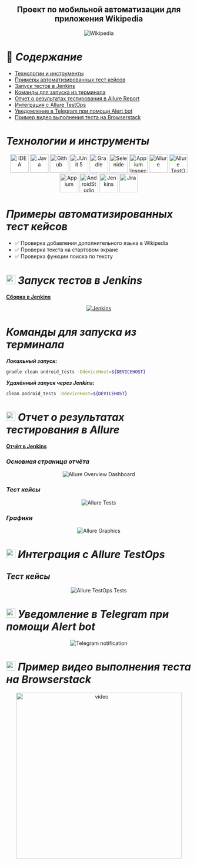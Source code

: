 
<h2 align="center">Проект по мобильной автоматизации для приложения Wikipedia <a target="_blank" href="https://www.wikipedia.org/"></a> </h2>

<p align="center">
<img title="Wikipedia" src="images/WikipediaLogo.png">
</p>

<a name="наверх"></a>

# :green_book: *Содержание*
+ [Технологии и инструменты](#Technology)
+ [Примеры автоматизированных тест кейсов](#TestCases)
+ [Запуск тестов в Jenkins](#Jenkins)
+ [Команды для запуска из терминала](#SystemProperty)
+ [Отчет о результатах тестирования в Allure Report](#AllureReport)
+ [Интеграция с Allure TestOps](#AllureTestOps)
+ [Уведомление в Telegram при помощи Alert bot](#Telegram)
+ [Пример видео выполнения теста на Browserstack](#Browserstack)

<h1 align="left">
<a name="Technology"><i>Технологии и инструменты</i></a>
</h1>


<p align="center">  
<a href="https://www.jetbrains.com/idea/"><img src="images/Intelij_IDEA.svg" width="50" height="50"  alt="IDEA"/></a>  
<a href="https://www.java.com/"><img src="images/Java.svg" width="50" height="50"  alt="Java"/></a>  
<a href="https://github.com/"><img src="images/Github.svg" width="50" height="50"  alt="Github"/></a>  
<a href="https://junit.org/junit5/"><img src="images/JUnit5.svg" width="50" height="50"  alt="JUnit 5"/></a>  
<a href="https://gradle.org/"><img src="images/Gradle.svg" width="50" height="50"  alt="Gradle"/></a>  
<a href="https://selenide.org/"><img src="images/Selenide.svg" width="50" height="50"  alt="Selenide"/></a>  
<a href="https://github.com/appium/appium-inspector/raw/main/docs/icon.png"><img src="images/AppiumInspectorIcon.png" width="50" height="50"  alt="Appium Inspector"/></a>  
<a href="https://github.com/allure-framework/allure2"><img src="images/Allure_Report.svg" width="50" height="50"  alt="Allure"/></a> 
<a href="https://qameta.io/"><img src="images/AllureTestOps.svg" width="50" height="50"  alt="Allure TestOps"/></a>   
<a href="https://avatars.githubusercontent.com/u/3221291?s=200&v=4"><img src="images/Appium.svg" width="50" height="50"  alt="Appium"/></a>  
<a href="https://cdn.worldvectorlogo.com/logos/android-studio-1.svg"><img src="images/android-studio-icon.svg" width="50" height="50"  alt="AndroidStudio"/></a>  
<a href="https://www.jenkins.io/"><img src="images/Jenkins.svg" width="50" height="50"  alt="Jenkins"/></a>  
<a href="https://www.atlassian.com/ru/software/jira/"><img src="images/Jira.svg" width="50" height="50"  alt="Jira"/></a>  
</p>


<h1 align="left">
<a name="TestCases"><i>Примеры автоматизированных тест кейсов</i></a>
</h1>

- :white_check_mark: Проверка добавления дополнительного языка в Wikipedia
- :white_check_mark: Проверка текста на стартовом экране
- :white_check_mark: Проверка функции поиска по тексту



<h1 align="left">
<img src="images/Jenkins.svg" width="25" height="25" alt="Jenkins"/>  <a name="Jenkins"><i>Запуск тестов в Jenkins</i></a>
</h1>

<a target="_blank" href="https://jenkins.autotests.cloud/job/qa_guru_diplom_Mobile_tests/">**Сборка в Jenkins**</a>
<p align="center">  
<a href="https://jenkins.autotests.cloud/job/qa_guru_diplom_Mobile_tests/"><img src="images/JenkinsJobMobile.png" alt="Jenkins"/></a>  
</p>

<h1 align="left">
<a name="SystemProperty"><i>Команды для запуска из терминала</i></a>
</h1>


***Локальный запуск:***
```bash  
gradle clean android_tests -DdeviceHost=${DEVICEHOST}
```

***Удалённый запуск через Jenkins:***
```bash  
clean android_tests -DdeviceHost=${DEVICEHOST}
```


<h1 align="left">
<img src="images/Allure_Report.svg" width="25" height="25" alt="Allure_Report"/>  <a name="AllureReport"><i>Отчет о результатах тестирования в Allure</i></a>
</h1>

<a target="_blank" href="https://jenkins.autotests.cloud/job/qa_guru_diplom_Mobile_tests">**Отчёт в Jenkins**</a>
<p align="center">  



### *Основная страница отчёта*

<p align="center">  
<img title="Allure Overview Dashboard" src="images/Allure_Report_Overview.png">  
</p>  

### *Тест кейсы*

<p align="center">  
<img title="Allure Tests" src="images/Test_cases.png">  
</p>

### *Графики*

 <p align="center">  
<img title="Allure Graphics" src="images/Allure_Charts.png">  
</p>


<h1 align="left">
<img src="images/AllureTestOps.svg" width="25" height="25" alt="AllureTestOps"/> <a name="AllureTestOps"><i>Интеграция с Allure TestOps</i></a>
</h1>




## *Тест кейсы*

<p align="center">  
<img title="Allure TestOps Tests" src="images/TestOpsTests.png">  
</p>


<h1 align="left">
<img src="images/Telegram.svg" width="25" height="25"  alt="Allure"/> <a name="Telegram"><i>Уведомление в Telegram при помощи Alert bot</i></a>
</h1>

<p align="center">  
<img title="Telegram notification" src="images/Telegram_bot.png">  
</p>

<h1 align="left">
<img src="images/Browserstack.svg" width="25" height="25" alt="Browserstack"/> <a name="Browserstack"><i>Пример видео выполнения теста на Browserstack</i></a>
</h1>

<p align="center"> 
<img title="Browserstack Video" src="images/BrowserStackVideoShort.gif" width="450" height="450"  alt="video">   
</p>





